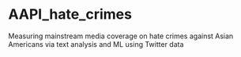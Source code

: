# AAPI_hate_crimes
Measuring mainstream media coverage on hate crimes against Asian Americans via text analysis and ML using Twitter data
